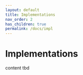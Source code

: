 ```yaml
---
layout: default
title: Implementations
nav_order: 2
has_children: true
permalink: /docs/impl
---
```


# Implementations
content tbd
